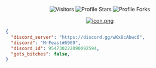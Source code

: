 <p align="center"><img src="https://gpvc.arturio.dev/AnonymousEnt1ty" alt="Visitors"></a>
<img src="https://img.shields.io/badge/dynamic/json?&label=Total%20Stars&color=bb2527&style=flat&style=for-the-badge&query=%24.stars&url=https://api.github-star-counter.workers.dev/user/AnonymousEnt1ty" alt="Profile Stars"></a>
<img src="https://img.shields.io/badge/dynamic/json?&label=Total%20Forks&color=44dad8&style=flat&style=for-the-badge&query=%24.forks&url=https://api.github-star-counter.workers.dev/user/AnonymousEnt1ty" alt="Profile Forks"></a>
<p align="center"><a href="https://discord.gg/wKx8cAbwc6" target="_blank"><img src="https://yt3.ggpht.com/ytc/AMLnZu_NBXmT9J0H9uL94tZm6YxOGdMn0utqYJh1aQlv4A=s150-c-k-c0x00ffffff-no-rj" alt="icon.png"></a></p></p>

```json
{
  "discord_server": "https://discord.gg/wKx8cAbwc6",
  "discord": "MrFeast#6969",
  "discord_id": 954730222090092594,
  "gets_bitches": false,
}
```
